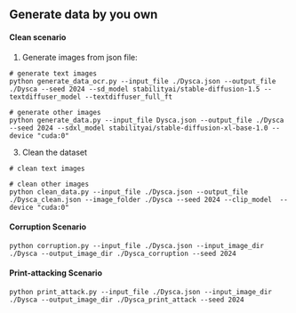 ## Generate data by you own

#### Clean scenario


1. Generate images from json file:

```
# generate text images
python generate_data_ocr.py --input_file ./Dysca.json --output_file ./Dysca --seed 2024 --sd_model stabilityai/stable-diffusion-1.5 --textdiffuser_model --textdiffuser_full_ft

# generate other images
python generate_data.py --input_file Dysca.json --output_file ./Dysca --seed 2024 --sdxl_model stabilityai/stable-diffusion-xl-base-1.0 --device "cuda:0" 
```

3. Clean the dataset

```
# clean text images

# clean other images
python clean_data.py --input_file ./Dysca.json --output_file ./Dysca_clean.json --image_folder ./Dysca --seed 2024 --clip_model  --device "cuda:0"
```

#### Corruption Scenario

```
python corruption.py --input_file ./Dysca.json --input_image_dir ./Dysca --output_image_dir ./Dysca_corruption --seed 2024
```

#### Print-attacking Scenario

```
python print_attack.py --input_file ./Dysca.json --input_image_dir ./Dysca --output_image_dir ./Dysca_print_attack --seed 2024
```